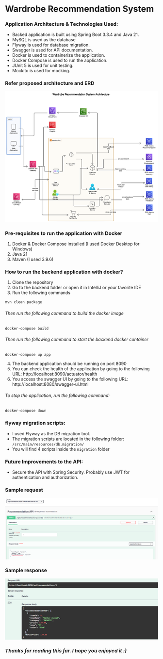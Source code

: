 # Wardrobe Recommendation System

### Application Architecture & Technologies Used:
* Backed application is built using Spring Boot 3.3.4 and Java 21.
* MySQL is used as the database
* Flyway is used for database migration.
* Swagger is used for API documentation.
* Docker is used to containerize the application.
* Docker Compose is used to run the application.
* JUnit 5 is used for unit testing.
* Mockito is used for mocking.

### Refer proposed architecture and ERD
![Architecture Diagram.png](Architecture%20Diagram.png)

### Pre-requisites to run the application with Docker
1. Docker & Docker Compose installed (I used Docker Desktop for Windows)
2. Java 21
3. Maven (I used 3.9.6)
### How to run the backend application with docker?
1. Clone the repository
2. Go to the backend folder or open it in IntelliJ or your favorite IDE
3. Run the following commands

```bash
mvn clean package
```
###### Then run the following command to build the docker image
```bash
docker-compose build
```
###### Then run the following command to start the backend  docker container
```bash
docker-compose up app
```
4. The backend application should be running on port 8090
5. You can check the health of the application by going to the following URL: http://localhost:8090/actuator/health
6. You access the swagger UI by going to the following URL: http://localhost:8080/swagger-ui.html

###### To stop the application, run the following command:
```bash
docker-compose down
```

### flyway migration scripts:
* I used Flyway as the DB migration tool.
* The migration scripts are located in the following folder: `/src/main/resources/db.migration/`
* You will find 4 scripts inside the `migration` folder

### Future Improvements to the API:
* Secure the API with Spring Security. Probably use JWT for authentication and authorization.

### Sample request

![sample-request.png](sample-request.png)

### Sample response
![sample-response.png](sample-response.png)

### _Thanks for reading this far. I hope you enjoyed it :)_
